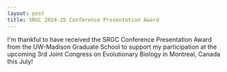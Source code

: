 ```yaml
---
layout: post
title: SRGC 2024-25 Conference Presentation Award
---
```


I'm thankful to have received the SRGC Conference Presentation Award from the
UW-Madison Graduate School to support my participation at the upcoming 3rd Joint
Congress on Evolutionary Biology in Montreal, Canada this July!